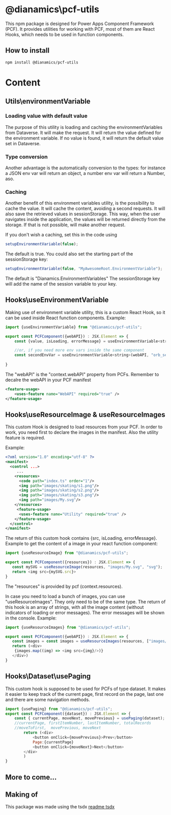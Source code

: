 # @dianamics\pcf-utils

This npm package is designed for Power Apps Component Framework (PCF). It provides utilities for working with PCF, most of them are React Hooks, which needs to be used in function components.

## How to install

```
npm install @dianamics/pcf-utils
```
# Content 

## Utils\environmentVariable

### Loading value with default value
The purpose of this utility is loading and caching the environmentVariables from Dataverse. It will make the request. It will return the value defined for the environment variable. If no value is found, it will return the default value set in Dataverse.

### Type conversion

Another advantage is the automatically conversion to the types: for instance a JSON env var will return an object, a number env var will return a Number, aso.

### Caching

Another benefit of this environment variables utility, is the possibility to cache the value. It will cache the content, avoiding a second requests. It will also save the retrieved values in sessionStorage. This way, when the user navigates inside the application, the values will be returned directly from the storage. If that is not possible, will make another request.

If you don't wish a caching, set this in the code using
```javascript
setupEnvironmentVariable(false);
```
The default is true.
You could also set the starting part of the sessionStorage key:
```javascript
setupEnvironmentVariable(false, "MyAwesomeRoot.EnvironmentVariable");
```
The default is "Dianamics.EnvironmentVariables"
The sessionStorage key will add the name of the session variable to your key.



## Hooks\useEnvironmentVariable

Making use of environment variable utility, this is a custom React Hook, so it can be used inside React function components.
Example:

```javascript
import {useEnvironmentVariable} from "@dianamics/pcf-utils";

export const PCFComponent({webAPI}) : JSX.Element => {
    const {value, isLoading, errorMessage} = useEnvironmentVariable<string>(webAPI, "orb_chosedImage", EnvironmentVariableTypes.String);  

    //or, if you need more env vars inside the same component
    const secondEnvVar = useEnvironmentVariable<string>(webAPI, "orb_secondName", EnvironmentVariableTypes.String); 
    
}
```
The "webAPI" is the "context.webAPI" property from PCFs. Remember to decalre the webAPI in your PCF manifest 
```xml
<feature-usage>        
    <uses-feature name="WebAPI" required="true" />
</feature-usage>
```

## Hooks\useResourceImage & useResourceImages

This custom Hook is designed to load resources from your PCF.
In order to work, you need first to declare the images in the manifest. Also the utility feature is required.

Example: 
```xml
<?xml version="1.0" encoding="utf-8" ?>
<manifest>
  <control ...>   
     ...    
    <resources>
      <code path="index.ts" order="1"/>
      <img path="images/skating/s1.png"/> 
      <img path="images/skating/s2.png"/> 
      <img path="images/skating/s3.png"/> 
      <img path="images/My.svg"/>       
    </resources>
     <feature-usage>    
      <uses-feature name="Utility" required="true" />      
    </feature-usage>    
  </control>
</manifest>
```

The return of this custom hook contains {src, isLoading, errorMessage}.
Example to get the content of a image in your react function component:
```javascript
import {useResourceImage} from "@dianamics/pcf-utils";

export const PCFComponent({resources}) : JSX.Element => {
   const mySVG = useResourceImage(resources, "images/My.svg", "svg");
   return <img src={mySVG.src}>
}
```
The "resources" is provided by pcf (context.resources).

In case you need to load a bunch of images, you can use "useResourceImages". They only need to be of the same type.
The return of this hook is an array of strings, with all the image content (without indicators of loading or error messages). The error messages will be shown in the console.
Example:
```javascript
import {useResourceImages} from "@dianamics/pcf-utils";

export const PCFComponent({webAPI}) : JSX.Element => {
   const images = const images = useResourceImages(resources, ["images/skating/s1.png", "images/skating/s2.png", "images/skating/s3.png"], "png");
   return (<div>
    {images.map((img) => <img src={img}/>)}
   </div>)
}
```


## Hooks\Dataset\usePaging

This custom hook is supposed to be used for PCFs of type dataset.
It makes it easier to keep track of the current page, first record on the page, last one and there are some navigation methods.

```javascript
import {usePaging} from "@dianamics/pcf-utils";
export const PCFComponent({dataset}) : JSX.Element => {
    const { currentPage, moveNext, movePrevious} = usePaging(dataset);
    //currentPage, firstItemNumber, lastItemNumber, totalRecords
    //moveToFirst,  movePrevious, moveNext
        return (<div>                      
            <button onClick={movePrevious}>Prev</button>
            Page:{currentPage}           
            <button onClick={moveNext}>Next</button> 
        </div>
        )
}

```

## More to come...

## Making of
This package was made using the tsdx [readme tsdx](./README_tsdx.md)


